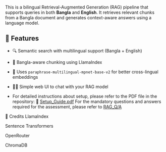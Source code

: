 This is a bilingual Retrieval-Augmented Generation (RAG) pipeline that supports queries in both **Bangla** and **English**. It retrieves relevant chunks from a Bangla document and generates context-aware answers using a language model.
## 🚀 Features

- 🔍 Semantic search with multilingual support (Bangla + English)
- 🧩 Bangla-aware chunking using LlamaIndex
- 🧠 Uses `paraphrase-multilingual-mpnet-base-v2` for better cross-lingual embeddings
- 🧑‍💻 Simple web UI to chat with your RAG model

- For detailed instructions about setup, please refer to the PDF file in the repository:
📄 [Setup_Guide.pdf](https://github.com/RaisaTahasen/RAG/blob/main/Setup%20Guide.pdf)
For the mandatory questions and answers required for the assessment, please refer to [RAG_Q/A]()

📌 Credits
LlamaIndex

Sentence Transformers

OpenRouter

ChromaDB
